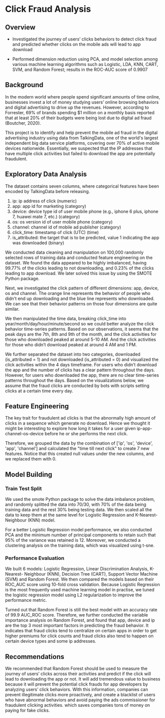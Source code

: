 # Click Fraud Analysis

## Overview
- Investigated the journey of users’ clicks behaviors to detect click fraud and predicted whether clicks on the mobile ads will lead to app download

- Performed dimension reduction using PCA, and model selection among various machine learning algorithms such as Logistic, LDA, KNN, CART, SVM, and Random Forest; results in the ROC-AUC score of 0.9907

## Background
In the modern world where people spend significant amounts of time online, businesses invest a lot of money studying users’ online browsing behaviors and digital advertising to drive up the revenues. However, according to Forrester, 69% of brands spending $1 million on a monthly basis reported that at least 20% of their budgets were being lost due to digital ad fraud (Boutcher, 2020).

This project is to identify and help prevent the mobile ad fraud in the digital advertising industry using data from TalkingData, one of the world's largest independent big data service platforms, covering over 70% of active mobile devices nationwide. Essentially, we suspected that the IP addresses that have multiple click activities but failed to download the app are potentially fraudulent.

## Exploratory Data Analysis
The dataset contains seven columns, where categorical features have been encoded by TalkingData before releasing.
1. ip: ip address of click (numeric)
2. app: app id for marketing (category)
3. device: device type id of user mobile phone (e.g., iphone 6 plus, iphone 7, huawei mate 7, etc.) (category)
4. os: os version id of user mobile phone (category)
5. channel: channel id of mobile ad publisher (category)
6. click_time: timestamp of click (UTC) (time)
7. is_attributed: the target that is to be predicted, value 1 indicating the app was downloaded (binary)

We conducted data cleaning and manipulation on 100,000 randomly selected rows of training data and conducted feature engineering on the dataset. We found the data appeared
to be highly imbalanced, having 99.77% of the clicks leading to not downloading, and 0.23% of the clicks leading to app download. We later solved this issue by using the SMOTE Python package.

Next, we investigated the click pattern of different dimensions: app, device, os and channel. The orange line represents the behavior of people who didn’t end up
downloading and the blue line represents who downloaded. We can see that their behavior patterns on those four dimensions are quite similar.

We then manipulated the time data, breaking click_time into year/month/day/hour/minute/second so we could better analyze the click behavior time-series patterns. Based on our observations, it seems that the peak days are the 7th, 8th and 9th of the month, and the click activities for those who downloaded peaked at around 5-10 AM. And the click activities for those who didn’t download peaked at around 4 AM and 1 PM.

We further separated the dataset into two categories, downloaded (is_attributed = 1) and not downloaded (is_attributed = 0) and visualized the click activities within the 4 days timeframe. For users who didn’t download the app and the number of clicks has a clear pattern throughout the days. However, for users who downloaded the app, there are no clear
time-series patterns throughout the days. Based on the visualizations below, we assume that the fraud clicks are conducted by bots with scripts setting clicks at a certain time every day.

## Feature Engineering
The key trait for fraudulent ad clicks is that the abnormally high amount of clicks in a sequence which generate no download. Hence we thought it might be interesting to explore how long it takes for a user given ip-app-channel-os-device before he or she performs the next click.

Therefore, we grouped the data by the combination of ['ip', 'os', 'device', 'app', 'channel'] and calculated the "time till next click" to create 7 new features. Notice that this created null values under the new columns, and we replaced them with 0.

## Model Building
### Train Test Split
We used the smote Python package to solve the data imbalance problem, and randomly splitted the data into 70/30, with 70% of the data being training data and the rest 30% being testing data. We then scaled all the data to keep them at the same level for Logistic Regression and K-Nearest-Neighbour (KNN) model.

For a better Logistic Regression model performance, we also conducted PCA and the minimum number of principal components to retain such that 95% of the variance was retained is 12. Moreover, we conducted a clustering analysis on the training data, which was visualized using t-sne.

### Performance Evaluation
We built 6 models: Logistic Regression, Linear Discrimination Analysis, K-Nearest- Neighbour (KNN), Decision Tree (CART), Support Vector Machine (SVM) and Random Forest. We then compared the models based on their ROC_AUC score using 10-fold cross validation. Because Logistic Regression is the most frequently used machine learning model in practise, we tuned the logistic regression model using L2 regularization to improve the performance metric.

Turned out that Random Forest is still the best model with an accuracy rate of 99.9 AUC_ROC score. Therefore, we further conducted the variable importance analysis on Random Forest, and found that app, device and ip are the top 3 most important factors in predicting the fraud behavior. It indicates that fraud clicks tend to centralize on certain apps in order to get higher premiums for click counts and fraud clicks also tend to happen on certain device types and some ip addresses.

## Recommendations
We recommended that Random Forest should be used to measure the journey of users’ clicks across their activities and predict if the click will lead to downloading the app or not. It will add tremendous value to business because it will prevent the potential click frauds for app developers by analyzing users’ click behaviors. With this information, companies can prevent illegitimate clicks more proactively, and create a blacklist of users who have abnormal behaviors and avoid paying the ads commissioner for fraudulent clicking activities. which saves companies tons of money on paying for fake clicks.
